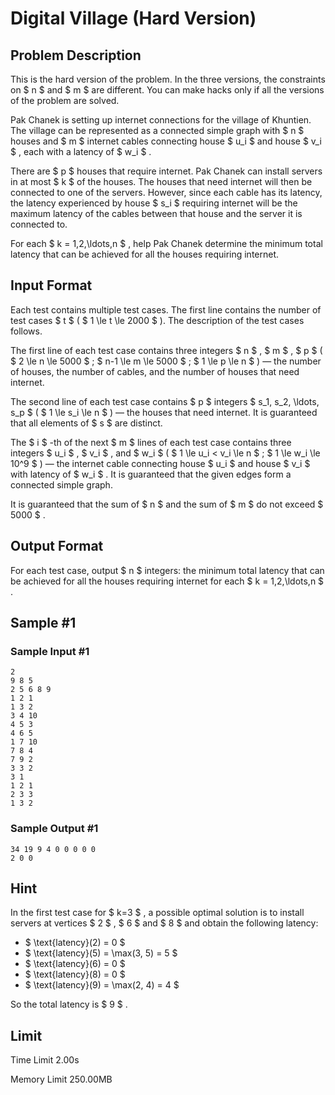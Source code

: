 # Digital Village (Hard Version)

## Problem Description

This is the hard version of the problem. In the three versions, the constraints on $ n $ and $ m $ are different. You can make hacks only if all the versions of the problem are solved.

Pak Chanek is setting up internet connections for the village of Khuntien. The village can be represented as a connected simple graph with $ n $ houses and $ m $ internet cables connecting house $ u_i $ and house $ v_i $ , each with a latency of $ w_i $ .

There are $ p $ houses that require internet. Pak Chanek can install servers in at most $ k $ of the houses. The houses that need internet will then be connected to one of the servers. However, since each cable has its latency, the latency experienced by house $ s_i $ requiring internet will be the maximum latency of the cables between that house and the server it is connected to.

For each $ k = 1,2,\ldots,n $ , help Pak Chanek determine the minimum total latency that can be achieved for all the houses requiring internet.

## Input Format

Each test contains multiple test cases. The first line contains the number of test cases $ t $ ( $ 1 \le t \le 2000 $ ). The description of the test cases follows.

The first line of each test case contains three integers $ n $ , $ m $ , $ p $ ( $ 2 \le n \le 5000 $ ; $ n-1 \le m \le 5000 $ ; $ 1 \le p \le n $ ) — the number of houses, the number of cables, and the number of houses that need internet.

The second line of each test case contains $ p $ integers $ s_1, s_2, \ldots, s_p $ ( $ 1 \le s_i \le n $ ) — the houses that need internet. It is guaranteed that all elements of $ s $ are distinct.

The $ i $ -th of the next $ m $ lines of each test case contains three integers $ u_i $ , $ v_i $ , and $ w_i $ ( $ 1 \le u_i < v_i \le n $ ; $ 1 \le w_i \le 10^9 $ ) — the internet cable connecting house $ u_i $ and house $ v_i $ with latency of $ w_i $ . It is guaranteed that the given edges form a connected simple graph.

It is guaranteed that the sum of $ n $ and the sum of $ m $ do not exceed $ 5000 $ .

## Output Format

For each test case, output $ n $ integers: the minimum total latency that can be achieved for all the houses requiring internet for each $ k = 1,2,\ldots,n $ .

## Sample #1

### Sample Input #1

```
2
9 8 5
2 5 6 8 9
1 2 1
1 3 2
3 4 10
4 5 3
4 6 5
1 7 10
7 8 4
7 9 2
3 3 2
3 1
1 2 1
2 3 3
1 3 2
```

### Sample Output #1

```
34 19 9 4 0 0 0 0 0
2 0 0
```

## Hint

In the first test case for $ k=3 $ , a possible optimal solution is to install servers at vertices $ 2 $ , $ 6 $ and $ 8 $ and obtain the following latency:

- $ \text{latency}(2) = 0 $
- $ \text{latency}(5) = \max(3, 5) = 5 $
- $ \text{latency}(6) = 0 $
- $ \text{latency}(8) = 0 $
- $ \text{latency}(9) = \max(2, 4) = 4 $

So the total latency is $ 9 $ .

## Limit



Time Limit
2.00s

Memory Limit
250.00MB